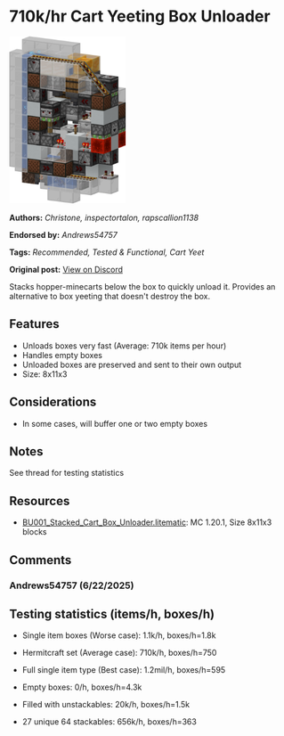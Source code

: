 # 710k/hr Cart Yeeting Box Unloader
<img alt="CartYeetingBoxUnloader.png" src="images/CartYeetingBoxUnloader.png?raw=1" height="300px">

**Authors:** *Christone, inspectortalon, rapscallion1138*

**Endorsed by:** *Andrews54757*

**Tags:** *Recommended, Tested & Functional, Cart Yeet*

**Original post:** [View on Discord](https://discord.com/channels/1375556143186837695/1388316992443908149)

Stacks hopper-minecarts below the box to quickly unload it. Provides an alternative to box yeeting that doesn't destroy the box.

## Features
- Unloads boxes very fast (Average: 710k items per hour)
- Handles empty boxes
- Unloaded boxes are preserved and sent to their own output
- Size: 8x11x3

## Considerations
- In some cases, will buffer one or two empty boxes

## Notes
See thread for testing statistics

## Resources
- [BU001_Stacked_Cart_Box_Unloader.litematic](attachments/BU001_Stacked_Cart_Box_Unloader.litematic): MC 1.20.1, Size 8x11x3 blocks

## Comments

### Andrews54757 (6/22/2025)
## Testing statistics (items/h, boxes/h)
- Single item boxes (Worse case):  1.1k/h, boxes/h=1.8k
- Hermitcraft set (Average case):  710k/h, boxes/h=750
- Full single item type (Best case): 1.2mil/h, boxes/h=595

- Empty boxes: 0/h, boxes/h=4.3k
- Filled with unstackables: 20k/h, boxes/h=1.5k
- 27 unique 64 stackables: 656k/h, boxes/h=363

